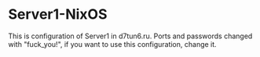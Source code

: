 # Server1-NixOS
This is configuration of Server1 in d7tun6.ru.
Ports and passwords changed with "fuck_you!", if you want to use this configuration, change it.
